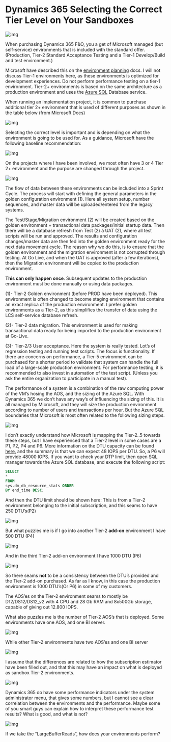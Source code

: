 # Dynamics 365 Selecting the Correct Tier Level on Your Sandboxes


![img](http://nashome-image-bucket.oss-cn-shanghai.aliyuncs.com/Images/D365tierlevel/1.png)

When purchasing Dynamics 365 F&O, you a get of Microsoft managed (but self-service) environments that is included with the standard offer. (Production, Tier-2 Standard Acceptance Testing and a Tier-1 Develop/Build and test environment.) 

Microsoft have described this on the [environment planning](https://docs.microsoft.com/en-us/dynamics365/unified-operations/fin-and-ops/imp-lifecycle/environment-planning) docs. I will not discuss Tier-1 environments here, as these environments is optimized for development experiences. Do not perform performance testing on a tier-1 environment. Tier-2+ environments is based on the same architecture as a production environment and uses the [Azure SQL](https://docs.microsoft.com/en-us/azure/sql-database/sql-database-technical-overview) Database service.

When running an implementation project, it is common to purchase additional tier 2+ environment that is used of different purposes as shown in the table below (from Microsoft Docs)

![img](http://nashome-image-bucket.oss-cn-shanghai.aliyuncs.com/Images/D365tierlevel/2.png)

Selecting the correct level is important and is depending on what the environment is going to be used for. As a guidance, Microsoft have the following baseline recommendation:

![img](http://nashome-image-bucket.oss-cn-shanghai.aliyuncs.com/Images/D365tierlevel/3.png)

On the projects where I have been involved, we most often have 3 or 4 Tier 2+ environment and the purpose are changed through the project.

![img](http://nashome-image-bucket.oss-cn-shanghai.aliyuncs.com/Images/D365tierlevel/4.png)

The flow of data between these environments can be included into a Sprint Cycle. The process will start with defining the general parameters in the golden configuration environment (1). Here all system setup, number sequences, and master data will be uploaded/entered from the legacy systems. 

The Test/Stage/Migration environment (2) will be created based on the golden environment + transactional data packages/initial startup data. Then there will be a database refresh from Test (2) à UAT (2), where all test scripts will be run and approved. The results and configuration changes/master data are then fed into the golden environment ready for the next data movement cycle. The reason why we do this, is to ensure that the golden environment and the migration environment is not corrupted through testing. At Go Live, and when the UAT is approved (after a few iterations), then the Migration environment will be copied to the production environment. 

**This can only happen once**. Subsequent updates to the production environment must be done manually or using data packages.

(1)- Tier-2 Golden environment (before PROD have been deployed). This environment is often changed to become staging environment that contains an exact replica of the production environment. I prefer golden environments as a Tier-2, as this simplifies the transfer of data using the LCS self-service database refresh.

(2)- Tier-2 data migration. This environment is used for making transactional data ready for being imported to the production environment at Go-Live.

(3)- Tier-2/3 User acceptance. Here the system is really tested. Lot’s of regression testing and running test scripts. The focus is functionality. If there are concerns on performance, a Tier-5 environment can be purchased for a shorter period to validate that system can handle the full load of a large-scale production environment. For performance testing, it is recommended to also invest in automation of the test script. (Unless you ask the entire organization to participate in a manual test).

The performance of a system is a combination of the raw computing power of the VM’s hosing the AOS, and the sizing of the Azure SQL. With Dynamics 365 we don’t have any way’s of influencing the sizing of this. It is all managed by Microsoft, and they will size the production environment according to number of users and transactions per hour. But the Azure SQL boundaries that Microsoft is most often related to the following sizing steps.

![img](http://nashome-image-bucket.oss-cn-shanghai.aliyuncs.com/Images/D365tierlevel/5.png)

I don’t exactly understand how Microsoft is mapping the Tier-2..5 towards these steps, but I have experienced that a Tier-2 level in some cases are a P1, P2, P4 and P6. More information on the DTU capacity can be found [here](https://docs.microsoft.com/en-us/azure/sql-database/sql-database-service-tiers-dtu), and the summary is that we can expect 48 IOPS per DTU. So, a P6 will provide 48000 IOPS. If you want to check your DTP limit, then open SQL manager towards the Azure SQL database, and execute the following script:

```sql
SELECT
*
FROM
sys.dm_db_resource_stats ORDER
BY end_time DESC;
```

And then the DTU limit should be shown here: This is from a Tier-2 environment belonging to the initial subscription, and this seams to have 250 DTU’s(P2)

![img](http://nashome-image-bucket.oss-cn-shanghai.aliyuncs.com/Images/D365tierlevel/6.png)

But what puzzles me is if I go into another Tier-2 **add-on** environment I have 500 DTU (P4)

![img](http://nashome-image-bucket.oss-cn-shanghai.aliyuncs.com/Images/D365tierlevel/7.png)

And in the third Tier-2 add-on environment I have 1000 DTU (P6)

![img](http://nashome-image-bucket.oss-cn-shanghai.aliyuncs.com/Images/D365tierlevel/8.png)

So there seams **not** to be a consistency between the DTU’s provided and the Tier-2 add-on purchased. As far as I know, in this case the production environment is 1000 DTU’s(Or P6) in some of my customers.

The AOS’es on the Tier-2 environment seams to mostly be D12/DS12/DS12_v2 with 4 CPU and 28 Gb RAM and 8x500Gb storage, capable of giving out 12.800 IOPS.

What also puzzles me is the number of Tier-2 AOS’s that is deployed. Some environments have one AOS, and one BI server.

![img](http://nashome-image-bucket.oss-cn-shanghai.aliyuncs.com/Images/D365tierlevel/9.png)

While other Tier-2 environments have two AOS’es and one BI server

![img](http://nashome-image-bucket.oss-cn-shanghai.aliyuncs.com/Images/D365tierlevel/10.png)

I assume that the differences are related to how the subscription estimator have been filled out, and that this may have an impact on what is deployed as sandbox Tier-2 environments.

![img](http://nashome-image-bucket.oss-cn-shanghai.aliyuncs.com/Images/D365tierlevel/11.png)

Dynamics 365 do have some performance indicators under the system administrator menu, that gives some numbers, but I cannot see a clear correlation between the environments and the performance. Maybe some of you smart guys can explain how to interpret these performance test results? What is good, and what is not?

![img](http://nashome-image-bucket.oss-cn-shanghai.aliyuncs.com/Images/D365tierlevel/12.png)

If we take the “LargeBufferReads”, how does your environments perform?
